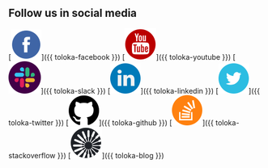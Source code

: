 ## Follow us in social media

[![Toloka on Facebook](../../_images/SocialNetwork/facebook.svg)]({{ toloka-facebook }}) [![Toloka on YouTube](../../_images/SocialNetwork/youtube.svg)]({{ toloka-youtube }}) [![Toloka in Slack](../../_images/SocialNetwork/slack.svg)]({{ toloka-slack }}) [![Toloka in LinkedIn](../../_images/SocialNetwork/linkedin.svg)]({{ toloka-linkedin }}) [![Toloka in Twitter](../../_images/SocialNetwork/twitter.svg)]({{ toloka-twitter }}) [![Toloka on GitHub](../../_images/SocialNetwork/github.svg)]({{ toloka-github }}) [![Toloka on StackOverflow](../../_images/SocialNetwork/StackOverflow.svg)]({{ toloka-stackoverflow }}) [![Toloka Blog](../../_images/SocialNetwork/blog.svg)]({{ toloka-blog }})